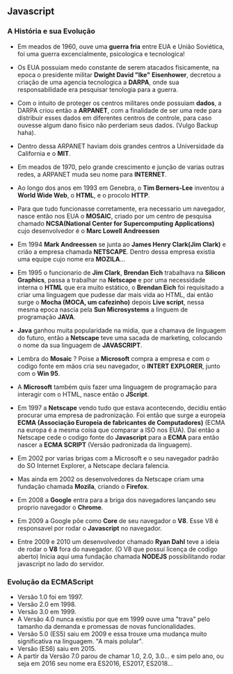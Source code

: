 ## Javascript 

### A História e sua Evolução

- Em meados de 1960, ouve uma **guerra fria** entre EUA e União Soviética, foi uma guerra excencialmente, psicologica e tecnologica!

- Os EUA possuiam medo constante de serem atacados fisicamente, na epoca o presidente militar **Dwight David "Ike" Eisenhower**, decretou a criação de uma agencia tecnologica a **DARPA**, onde sua responsabilidade era pesquisar tenologia para a guerra.

- Com o intuito de proteger os centros militares onde possuiam **dados**, a DARPA criou então a **ARPANET**, com a finalidade de ser uma rede para distribuir esses dados em diferentes centros de controle, para caso ouvesse algum dano fisico não perderiam seus dados. (Vulgo Backup haha).

- Dentro dessa ARPANET haviam dois grandes centros a Universidade da California e o **MIT**.

- Em meados de 1970, pelo grande crescimento e junção de varias outras redes, a ARPANET muda seu nome para **INTERNET**.

- Ao longo dos anos em 1993 em Genebra, o **Tim Berners-Lee** inventou a **World Wide Web**, o **HTML**, e o procolo **HTTP**.

- Para que tudo funcionasse corretamente, era necessario um navegador, nasce então nos EUA o **MOSAIC**, criado por um centro de pesquisa chamado **NCSA(National Center for Supercomputing Applications)** cujo desenvolvedor é o **Marc Lowell Andreessen** 

- Em 1994 **Mark Andreessen** se junta ao **James Henry Clark(Jim Clark)** e crião a empresa chamada **NETSCAPE**. Dentro dessa empresa existia uma equipe cujo nome era **MOZILA**...

- Em 1995 o funcionario de **Jim Clark**, **Brendan Eich** trabalhava na **Silicon Graphics**, passa a trabalhar na **Netscape** e por uma necessidade interna o **HTML** que era muito estático, o **Brendan Eich** foi requisitado a criar uma linguagem que pudesse dar mais vida ao HTML, dai então surge o **Mocha (MOCA, um cafezinho)** depois **Live script**, nessa mesma epoca nascia pela **Sun Microsystems** a linguem de programação **JAVA**.

- **Java** ganhou muita popularidade na midia, que a chamava de linguagem do futuro, então a **Netscape** teve uma sacada de marketing, colocando o nome da sua linguagem de **JAVASCRIPT**.

- Lembra do **Mosaic** ? Poise a **Microsoft** compra a empresa e com o codigo fonte em mãos cria seu navegador, o **INTERT EXPLORER**, junto com o **Win 95**.

- A **Microsoft** também quis fazer uma linguagem de programação para interagir com o HTML, nasce então o **JScript**.

- Em 1997 a **Netscape** vendo tudo que estava acontecendo, decidiu então procurar uma empresa de padronização. Foi então que surge a europeia **ECMA (Associação Europeia de fabricantes de Computadores)** (ECMA na europa é a mesma coisa que comparar a ISO nos EUA). Dai então a Netscape cede o codigo fonte do **Javascript** para a **ECMA** para então nascer a **ECMA SCRIPT** (Versão padronizada da linguagem).

- Em 2002 por varias brigas com a Microsoft e o seu navegador padrão do SO Internet Explorer, a Netscape declara falencia.

- Mas ainda em 2002 os desenvolvedores da Netscape criam uma fundação chamada **Mozila**, criando o **Firefox**.

- Em 2008 a **Google** entra para a briga dos navegadores lançando seu proprio navegador o **Chrome**.

- Em 2009 a Google põe como **Core** de seu navegador o **V8**.
Esse V8 é responsavel por rodar o **Javascript** no navegador.

- Entre 2009 e 2010 um desenvolvedor chamado **Ryan Dahl** teve a ideia de rodar o **V8** fora do navegador. (O V8 que possuí licença de codigo aberto) 
Inicia aqui uma fundação chamada **NODEJS** possibilitando rodar javascript no lado do servidor.


### Evolução da ECMAScript
- Versão 1.0 foi em 1997.
- Versão 2.0 em 1998.
- Versão 3.0 em 1999.
- A Versão 4.0 nunca existiu por que em 1999 ouve uma "trava" pelo tamanho da demanda e promessas de novas funcionalidades.
- Versão 5.0 (ES5) saiu em 2009 e essa trouxe uma mudança muito significativa na linguagem. "A mais polular".
- Versão (ES6) saiu em 2015.
- A partir da Versão 7.0 parou de chamar 1.0, 2.0, 3.0... e sim pelo ano, ou seja em 2016 seu nome era ES2016, ES2017, ES2018...

